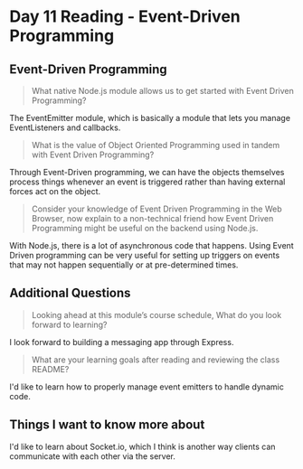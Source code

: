 # Day 11 Reading - Event-Driven Programming

## Event-Driven Programming

> What native Node.js module allows us to get started with Event Driven Programming?

The EventEmitter module, which is basically a module that lets you manage EventListeners and callbacks.

> What is the value of Object Oriented Programming used in tandem with Event Driven Programming?

Through Event-Driven programming, we can have the objects themselves process things whenever an event is triggered rather than having external forces act on the object.

> Consider your knowledge of Event Driven Programming in the Web Browser, now explain to a non-technical friend how Event Driven Programming might be useful on the backend using Node.js.

With Node.js, there is a lot of asynchronous code that happens. Using Event Driven programming can be very useful for setting up triggers on events that may not happen sequentially or at pre-determined times.

## Additional Questions

> Looking ahead at this module’s course schedule, What do you look forward to learning?

I look forward to building a messaging app through Express.

> What are your learning goals after reading and reviewing the class README?

I'd like to learn how to properly manage event emitters to handle dynamic code.

## Things I want to know more about

I'd like to learn about Socket.io, which I think is another way clients can communicate with each other via the server.